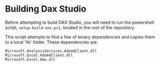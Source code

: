 Building Dax Studio
===================

Before attempting to build DAX Studio, you will need to run the powershell 
script, `setup-build-env.ps1`, located in the root of the repository.

This script attempts to find a few of binary dependencies and copies them to a
local 'lib' folder.  These dependencies are:

    Microsoft.AnalysisServices.AdomdClient.dll
    Microsoft.Excel.AdomdClient.dll
    Microsoft.Excel.Amo.dll

